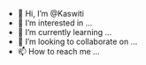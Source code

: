 - 👋 Hi, I’m @Kaswiti
- 👀 I’m interested in ...
- 🌱 I’m currently learning ...
- 💞️ I’m looking to collaborate on ...
- 📫 How to reach me ...

<!---
Kaswiti/Kaswiti is a ✨ special ✨ repository because its `README.md` (this file) appears on your GitHub profile.
You can click the Preview link to take a look at your changes.
--->
